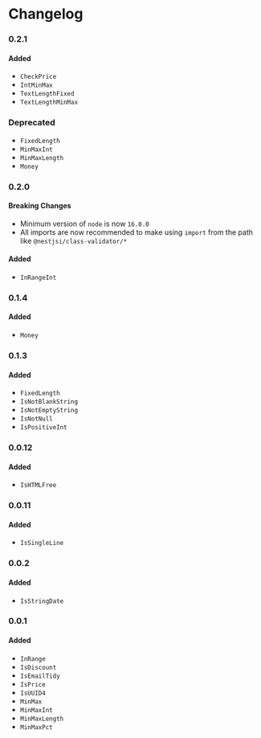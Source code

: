 # Changelog
### 0.2.1
#### Added
- `CheckPrice`
- `IntMinMax`
- `TextLengthFixed`
- `TextLengthMinMax`
### Deprecated
- `FixedLength`
- `MinMaxInt`
- `MinMaxLength`
- `Money`
### 0.2.0
#### Breaking Changes
- Minimum version of `node` is now `16.0.0`
- All imports are now recommended to make using `import` from the path like `@nestjsi/class-validator/*`
#### Added
- `InRangeInt`
### 0.1.4
#### Added
- `Money`
### 0.1.3
#### Added
- `FixedLength`
- `IsNotBlankString`
- `IsNotEmptyString`
- `IsNotNull`
- `IsPositiveInt`
### 0.0.12
#### Added
- `IsHTMLFree`
### 0.0.11
#### Added
- `IsSingleLine`
### 0.0.2
#### Added
- `IsStringDate`
### 0.0.1
#### Added
- `InRange`
- `IsDiscount`
- `IsEmailTidy`
- `IsPrice`
- `IsUUID4`
- `MinMax`
- `MinMaxInt`
- `MinMaxLength`
- `MinMaxPct`